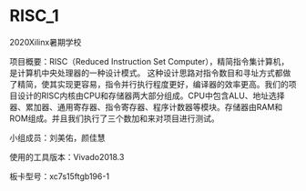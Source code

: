 # RISC_1
2020Xilinx暑期学校

项目概要：RISC（Reduced Instruction Set Computer），精简指令集计算机，是计算机中央处理器的一种设计模式。 这种设计思路对指令数目和寻址方式都做了精简，使其实现更容易，指令并行执行程度更好，编译器的效率更高。我们的项目设计的RISC内核由CPU和存储器两大部分组成。CPU中包含ALU、地址选择器、累加器、通用寄存器、指令寄存器、程序计数器等模块。存储器由RAM和ROM组成。并且我们执行了三个数加和来对项目进行测试。

小组成员：刘美佑，颜佳慧

使用的工具版本：Vivado2018.3

板卡型号：xc7s15ftgb196-1
